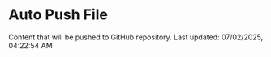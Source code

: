 # Auto Push File

Content that will be pushed to GitHub repository.
Last updated: 07/02/2025, 04:22:54 AM